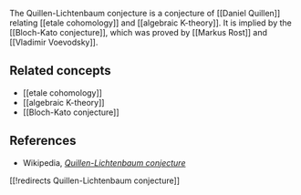 The Quillen-Lichtenbaum conjecture is a conjecture of [[Daniel Quillen]] relating [[etale cohomology]] and [[algebraic K-theory]].
It is implied by the [[Bloch-Kato conjecture]], which was proved by [[Markus Rost]] and [[Vladimir Voevodsky]].

## Related concepts

* [[etale cohomology]]
* [[algebraic K-theory]]
* [[Bloch-Kato conjecture]]

## References

* Wikipedia, _[Quillen-Lichtenbaum conjecture](http://en.wikipedia.org/wiki/Quillen–Lichtenbaum_conjecture)_

[[!redirects Quillen-Lichtenbaum conjecture]]

